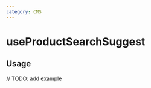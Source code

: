 ```yaml
---
category: CMS
---
```


# useProductSearchSuggest

<!-- PLACEHOLDER_DESCRIPTION -->

## Usage

// TODO: add example
